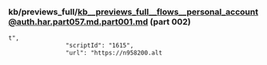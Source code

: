 ### kb/previews_full/kb__previews_full__flows__personal_account@auth.har.part057.md.part001.md (part 002)

```md
t",
                "scriptId": "1615",
                "url": "https://n958200.alt
```

```
